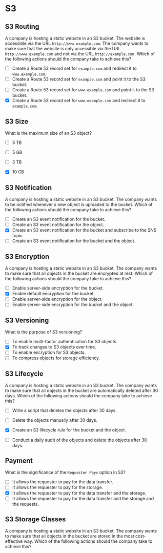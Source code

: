 # S3

## S3 Routing

A company is hosting a static website in an S3 bucket. The website is accessible via the URL `http://www.example.com`. The company wants to make sure that the website is only accessible via the URL `http://www.example.com` and not via the URL `http://example.com`. Which of the following actions should the company take to achieve this?

* [ ] Create a Route 53 record set for `example.com` and redirect it to `www.example.com`.
* [ ] Create a Route 53 record set for `example.com` and point it to the S3 bucket.
* [ ] Create a Route 53 record set for `www.example.com` and point it to the S3 bucket.
* [x] Create a Route 53 record set for `www.example.com` and redirect it to `example.com`.

## S3 Size

What is the maximum size of an S3 object?

* [ ] 5 TB
* [ ] 5 GB
* [ ] 5 TB
* [x] 10 GB


## S3 Notification

A company is hosting a static website in an S3 bucket. The company wants to be notified whenever a new object is uploaded to the bucket. Which of the following actions should the company take to achieve this?

* [ ] Create an S3 event notification for the bucket.
* [ ] Create an S3 event notification for the object.
* [x] Create an S3 event notification for the bucket and subscribe to the SNS topic.
* [ ] Create an S3 event notification for the bucket and the object.

## S3 Encryption

A company is hosting a static website in an S3 bucket. The company wants to make sure that all objects in the bucket are encrypted at rest. Which of the following actions should the company take to achieve this?

* [ ] Enable server-side encryption for the bucket.
* [x] Enable default encryption for the bucket.
* [ ] Enable server-side encryption for the object.
* [ ] Enable server-side encryption for the bucket and the object.

## S3 Versioning

What is the purpose of S3 versioning?

* [ ] To enable multi-factor authentication for S3 objects.
* [x] To track changes to S3 objects over time.
* [ ] To enable encryption for S3 objects.
* [ ] To compress objects for storage efficiency.

## S3 Lifecycle

A company is hosting a static website in an S3 bucket. The company wants to make sure that all objects in the bucket are automatically deleted after 30 days. Which of the following actions should the company take to achieve this?

* [ ] Write a script that deletes the objects after 30 days.
* [ ] Delete the objects manually after 30 days.
* [x] Create an S3 lifecycle rule for the bucket and the object.
* [ ] Conduct a daily audit of the objects and delete the objects after 30 days.


## Payment

What is the significance of the `Requester Pays` option in S3?

* [ ] It allows the requester to pay for the data transfer.
* [ ] It allows the requester to pay for the storage.
* [x] It allows the requester to pay for the data transfer and the storage.
* [ ] It allows the requester to pay for the data transfer and the storage and the requests.

## S3 Storage Classes

A company is hosting a static website in an S3 bucket. The company wants to make sure that all objects in the bucket are stored in the most cost-effective way. Which of the following actions should the company take to achieve this?
